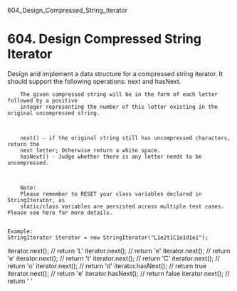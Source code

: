 604_Design_Compressed_String_Iterator
# 604. Design Compressed String Iterator

Design and implement a data structure for a compressed string iterator. It should support
        the following operations: next and hasNext.
    

    
        The given compressed string will be in the form of each letter followed by a positive
        integer representing the number of this letter existing in the original uncompressed string.
    

    
        next() - if the original string still has uncompressed characters, return the
        next letter; Otherwise return a white space.
        hasNext() - Judge whether there is any letter needs to be uncompressed.
    

    
        Note:
        Please remember to RESET your class variables declared in StringIterator, as
        static/class variables are persisted across multiple test cases. Please see here for more details.
    

    Example:
    StringIterator iterator = new StringIterator("L1e2t1C1o1d1e1");

iterator.next(); // return 'L'
iterator.next(); // return 'e'
iterator.next(); // return 'e'
iterator.next(); // return 't'
iterator.next(); // return 'C'
iterator.next(); // return 'o'
iterator.next(); // return 'd'
iterator.hasNext(); // return true
iterator.next(); // return 'e'
iterator.hasNext(); // return false
iterator.next(); // return ' '